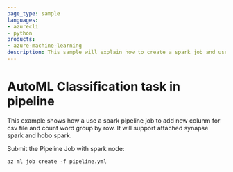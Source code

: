 ```yaml
---
page_type: sample
languages:
- azurecli
- python
products:
- azure-machine-learning
description: This sample will explain how to create a spark job and use it in a pipeline.
---
```


# AutoML Classification task in pipeline
This example shows how a use a spark pipeline job to add new colunm for csv file and count word group by row. It will support attached synapse spark and hobo spark.

Submit the Pipeline Job with spark node:
```
az ml job create -f pipeline.yml
```
